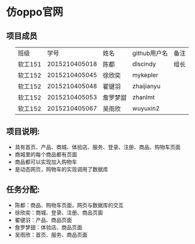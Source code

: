 <!DOCTYPE html>
<html>
<head>
	<meta charset="utf-8">
</head>
<body>
	<h1>仿oppo官网</h1>
	<h2>项目成员</h2>
	<ul>
		<table>
			<tr>
				<td>班级</td>
				<td>学号</td>
				<td>姓名</td>
				<td>github用户名</td>
				<td>备注</td>
			</tr>
			<tr>
				<td>软工151</td>
				<td>2015210405018</td>
				<td>陈都</td>
				<td>dlscindy</td>
				<td>组长</td>
			</tr>
			<tr>
				<td>软工152</td>
				<td>2015210405045</td>
				<td>徐欣奕</td>
				<td>mykepler</td>
				<td></td>
			</tr>
			<tr>
				<td>软工152</td>
				<td>2015210405048</td>
				<td>翟键羽</td>
				<td>zhaijianyu</td>
				<td></td>
			</tr>
			<tr>
				<td>软工152</td>
				<td>2015210405053</td>
				<td>詹罗梦甜</td>
				<td>zhanlmt</td>
				<td></td>
			</tr>
			<tr>
				<td>软工152</td>
				<td>2015210405067</td>
				<td>吴雨欣</td>
				<td>wuyuxin2</td>
				<td></td>
			</tr>
		</table>
	</ul>
	<h2>项目说明:</h2>
	<ul>
		<li>具有首页、产品、商城、体验店、服务、登录、注册、商品、购物车页面</li>
		<li>商城里的每个商品都有页面</li>
		<li>商品都可以实现加入购物车</li>
		<li>是动态网页，购物车的实现调用了数据库</li>
	</ul>
	<h2>任务分配:</h2>
	<ul>
		<li>陈都：商品、购物车页面，网页与数据库的交互</li>
		<li>徐欣奕：商城、登录、注册、商品页面</li>
		<li>翟键羽：产品、商品页面</li>
		<li>詹罗梦甜：体验店、商品页面</li>
		<li>吴雨欣：首页、服务、商品页面</li>
	</ul>
</body>
</html>
